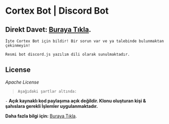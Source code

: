 # Cortex Bot | Discord Bot

## Direkt Davet: [Buraya Tıkla](https://discordapp.com/oauth2/authorize?client_id=602585371489861634&scope=bot&permissions=805315704).
`İşte Cortex Bot için bildir! Bir sorun var ve ya talebinde bulunmaktan çekinmeyin!`

`Resmi bot discord.js yazılım dili olarak sunulmaktadır.`


## License

*Apache License*

> `Aşağıdaki şartlar altında:`

`-` **Açık kaynaklı kod paylaşıma açık değildir. Klonu oluşturan kişi & şahıslara gerekli İşlemler uygulanmaktadır.**


**Daha fazla bilgi için:** [Buraya Tıkla](https://discord.gg/Jt3ASq).
